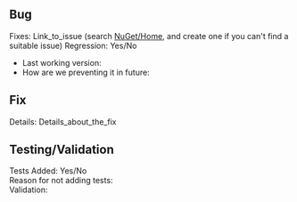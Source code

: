 ## Bug

Fixes: Link_to_issue (search [NuGet/Home](https://github.com/NuGet/Home/issues), and create one if you can't find a suitable issue)
Regression: Yes/No  
* Last working version:   
* How are we preventing it in future:   

## Fix

Details: Details_about_the_fix  

## Testing/Validation

Tests Added: Yes/No  
Reason for not adding tests:  
Validation:  
